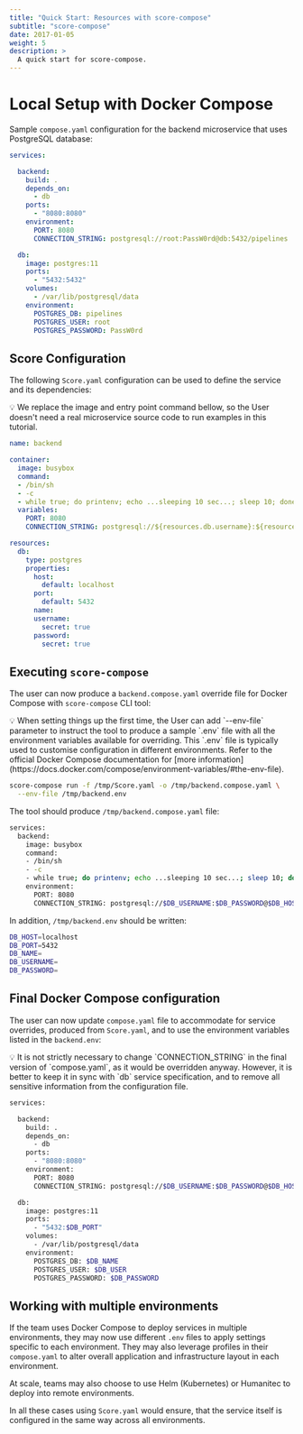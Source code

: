 ```yaml
---
title: "Quick Start: Resources with score-compose"
subtitle: "score-compose"
date: 2017-01-05
weight: 5
description: >
  A quick start for score-compose.
---
```


# Local Setup with Docker Compose

Sample `compose.yaml` configuration for the backend microservice that uses PostgreSQL database:

```yaml
services:

  backend:
    build: .
    depends_on:
      - db
    ports:
      - "8080:8080"
    environment:
      PORT: 8080
      CONNECTION_STRING: postgresql://root:PassW0rd@db:5432/pipelines

  db:
    image: postgres:11
    ports:
      - "5432:5432"
    volumes:
      - /var/lib/postgresql/data
    environment:
      POSTGRES_DB: pipelines
      POSTGRES_USER: root
      POSTGRES_PASSWORD: PassW0rd
```

## Score Configuration

The following `Score.yaml` configuration can be used to define the service and its dependencies:

<aside>
💡 We replace the image and entry point command bellow, so the User doesn't need a real microservice source code to run examples in this tutorial.

</aside>

```yaml
name: backend

container:
  image: busybox
  command:
  - /bin/sh
  - -c
  - while true; do printenv; echo ...sleeping 10 sec...; sleep 10; done
  variables:
    PORT: 8080
    CONNECTION_STRING: postgresql://${resources.db.username}:${resources.db.password}@${resources.db.host}:${resources.db.port}/${resources.db.name}

resources:
  db:
    type: postgres
    properties:
      host:
        default: localhost
      port:
        default: 5432
      name:
      username:
        secret: true
      password:
        secret: true
```

## Executing `score-compose`

The user can now produce a `backend.compose.yaml` override file for Docker Compose with `score-compose` CLI tool:

<aside>
💡 When setting things up the first time, the User can add `--env-file` parameter to instruct the tool to produce a sample `.env` file with all the environment variables available for overriding. This `.env` file is typically used to customise configuration in different environments. Refer to the official Docker Compose documentation for [more information](https://docs.docker.com/compose/environment-variables/#the-env-file).

</aside>

```bash
score-compose run -f /tmp/Score.yaml -o /tmp/backend.compose.yaml \
  --env-file /tmp/backend.env
```

The tool should produce `/tmp/backend.compose.yaml` file:

```bash
services:
  backend:
    image: busybox
    command:
    - /bin/sh
    - -c
    - while true; do printenv; echo ...sleeping 10 sec...; sleep 10; done
    environment:
      PORT: 8080
      CONNECTION_STRING: postgresql://$DB_USERNAME:$DB_PASSWORD@$DB_HOST:$DB_PORT/$DB_NAME
```

In addition, `/tmp/backend.env` should be written:

```bash
DB_HOST=localhost
DB_PORT=5432
DB_NAME=
DB_USERNAME=
DB_PASSWORD=
```

## Final Docker Compose configuration

The user can now update `compose.yaml` file to accommodate for service overrides, produced from `Score.yaml`, and to use the environment variables listed in the `backend.env`:

<aside>
💡 It is not strictly necessary to change `CONNECTION_STRING` in the final version of `compose.yaml`, as it would be overridden anyway. However, it is better to keep it in sync with `db` service specification, and to remove all sensitive information from the configuration file.

</aside>

```bash
services:

  backend:
    build: .
    depends_on:
      - db
    ports:
      - "8080:8080"
    environment:
      PORT: 8080
      CONNECTION_STRING: postgresql://$DB_USERNAME:$DB_PASSWORD@$DB_HOST:$DB_PORT/$DB_NAME

  db:
    image: postgres:11
    ports:
      - "5432:$DB_PORT"
    volumes:
      - /var/lib/postgresql/data
    environment:
      POSTGRES_DB: $DB_NAME
      POSTGRES_USER: $DB_USER
      POSTGRES_PASSWORD: $DB_PASSWORD
```

## Working with multiple environments

If the team uses Docker Compose to deploy services in multiple environments, they may now use different `.env` files to apply settings specific to each environment. They may also leverage profiles in their `compose.yaml` to alter overall application and infrastructure layout in each environment.

At scale, teams may also choose to use Helm (Kubernetes) or Humanitec to deploy into remote environments.

In all these cases using `Score.yaml` would ensure, that the service itself is configured in the same way across all environments.
